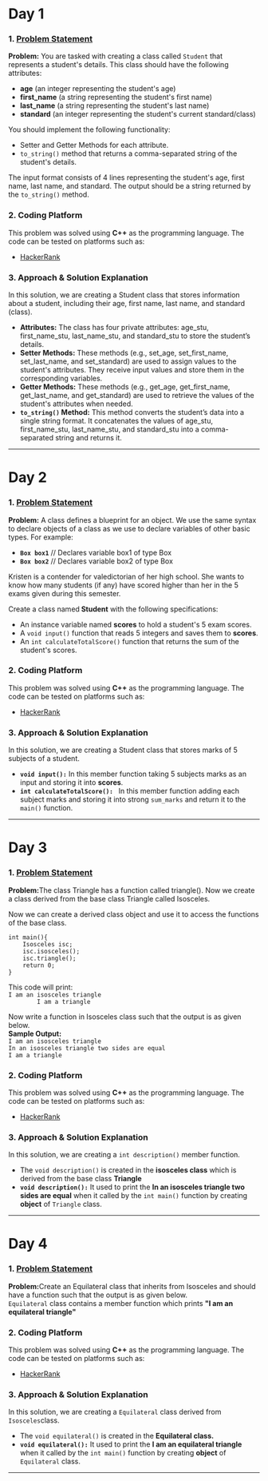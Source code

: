 <!DOCTYPE html>
<html lang="en">
<head>
    <meta charset="UTF-8">
    <meta name="viewport" content="width=device-width, initial-scale=1.0">
</head>
<body>
    <h1>Day 1</h1>
    <h3>1. <a href="https://www.hackerrank.com/challenges/c-tutorial-class/problem">Problem Statement</a></h3>
    <p>
        <strong>Problem:</strong> You are tasked with creating a class called <code>Student</code> that represents a student's details. 
        This class should have the following attributes:
    </p>
    <ul>
        <li><strong>age</strong> (an integer representing the student's age)</li>
        <li><strong>first_name</strong> (a string representing the student's first name)</li>
        <li><strong>last_name</strong> (a string representing the student's last name)</li>
        <li><strong>standard</strong> (an integer representing the student's current standard/class)</li>
    </ul>
    <p>You should implement the following functionality:</p>
    <ul>
        <li>Setter and Getter Methods for each attribute.</li>
        <li><code>to_string()</code> method that returns a comma-separated string of the student's details.</li>
    </ul>
    <p>
        The input format consists of 4 lines representing the student's age, first name, last name, and standard. The output should be a string returned by the <code>to_string()</code> method.
    </p>
    <h3>2. Coding Platform</h3>
    <p>
        This problem was solved using <strong>C++</strong> as the programming language. The code can be tested on platforms such as:
    </p>
    <ul>
        <li><a href="https://www.hackerrank.com/challenges/c-tutorial-class/problem">HackerRank</a></li>
    </ul>
    <h3>3. Approach & Solution Explanation</h3>
    <p>
      In this solution, we are creating a Student class that stores information about a student, including their age, first name, last name, and standard (class).
<ul>
<li><strong>Attributes:</strong>
The class has four private attributes: age_stu, first_name_stu, last_name_stu, and standard_stu to store the student’s details.</li>


<li><Strong>Setter Methods:</strong>
These methods (e.g., set_age, set_first_name, set_last_name, and set_standard) are used to assign values to the student's attributes. They receive input values and store them in the corresponding variables.</li>

<li><strong>Getter Methods:</strong>
These methods (e.g., get_age, get_first_name, get_last_name, and get_standard) are used to retrieve the values of the student's attributes when needed.</li>

<li><strong><code>to_string()</code> Method:</strong>
This method converts the student’s data into a single string format. It concatenates the values of age_stu, first_name_stu, last_name_stu, and standard_stu into a comma-separated string and returns it.</li>
</ul>
    </p>
    <hr>
<!--------------------------------------------------------------------------------------Day 1-------------------------------------------------------------------------------------->

<h1>Day 2</h1>
    <h3>1. <a href="https://www.hackerrank.com/challenges/classes-objects/problem">Problem Statement</a></h3>
    <p>
        <strong>Problem:</strong> A class defines a blueprint for an object. We use the same syntax to declare objects of a class as we use to declare variables of other basic types. For example:
    </p>
    <ul>
        <li><strong><code>Box box1</code></strong>       // Declares variable box1 of type Box</li>
        <li><strong><code>Box box2</code></strong>       // Declares variable box2 of type Box</li>
    </ul>
    <p>Kristen is a contender for valedictorian of her high school. She wants to know how many students (if any) have scored higher than her in the 5 exams given during this semester.</p>
    <p>Create a class named<strong> Student</strong> with the following specifications:</p>
    <ul>
        <li>An instance variable named <strong>scores</strong> to hold a student's 5 exam scores.</li>
        <li>A <code>void input()</code> function that reads 5 integers and saves them to <strong>scores</strong>.</li>
        <li>An <code>int calculateTotalScore()</code> function that returns the sum of the student's scores.</li>
    </ul>
    <h3>2. Coding Platform</h3>
    <p>
        This problem was solved using <strong>C++</strong> as the programming language. The code can be tested on platforms such as:
    </p>
    <ul>
        <li><a href="https://www.hackerrank.com/challenges/classes-objects/problem">HackerRank</a></li>
    </ul>
    <h3>3. Approach & Solution Explanation</h3>
    <p>
      In this solution, we are creating a Student class that stores marks of 5 subjects of a student.
<ul>
<li><strong><code>void input():</code></strong>
In this member function taking 5 subjects marks as an input and storing it into <strong>scores</strong>.</li>

<li><Strong><code>int calculateTotalScore(): </code></strong>
In this member function adding each subject marks and storing it into strong <code>sum_marks</code> and return it to the <code>main()</code> function.</li>

</ul>
    </p>
    <hr>
<!-----------------------------------------------------------------------------------Day 2---------------------------------------------------------------------------------------->
<h1>Day 3</h1>
     <h3>1. <a href="https://www.hackerrank.com/challenges/inheritance-introduction/problem">Problem Statement</a></h3>
    <p>
        <strong>Problem:</strong>The class Triangle has a function called triangle(). Now we create a class derived from the base class Triangle called Isosceles.
    </p>
    <p>Now we can create a derived class object and use it to access the functions of the base class.</p>
    <code>int main(){
    Isosceles isc;
    isc.isosceles();
    isc.triangle();
    return 0;
}</code>
    <p>This code will print:<br>
    <code>I am an isosceles triangle
        I am a triangle</code></p>
        <p>Now write a function in Isosceles class such that the output is as given below.
<br><strong>Sample Output: </strong>
<code>
I am an isosceles triangle
In an isosceles triangle two sides are equal
I am a triangle</code></p>
    <h3>2. Coding Platform</h3>
    <p>
        This problem was solved using <strong>C++</strong> as the programming language. The code can be tested on platforms such as:
    </p>
    <ul>
        <li><a href="https://www.hackerrank.com/challenges/inheritance-introduction/problem">HackerRank</a></li>
    </ul>
    <h3>3. Approach & Solution Explanation</h3>
    <p>
      In this solution, we are creating a <code>int description()</code> member function.
<ul>
    <li>The <code>void description()</code> is created in the <strong>isosceles class</strong> which is derived from the base class <strong>Triangle</strong>
<li><strong><code>void description():</code></strong>
It used to print the <strong>In an isosceles triangle two sides are equal</strong> when it called by the <code>int main()</code> function by creating <strong>object</strong> of <code>Triangle</code> class.</li>
    
</ul>
    </p>
    <hr>
<!----------------------------------------------------------------------------Day 3--------------------------------------------------------------------------------------------->
<h1>Day 4</h1>
    <h3>1. <a href="https://www.hackerrank.com/challenges/multi-level-inheritance-cpp/problem">Problem Statement</a></h3>
    <p>
        <strong>Problem:</strong>Create an Equilateral class that inherits from Isosceles and should have a function such that the output is as given below.<br>
            <code>Equilateral</code> class contains a member function which prints <strong>"I am an equilateral triangle"</strong>
        </p>
    <h3>2. Coding Platform</h3>
    <p>
        This problem was solved using <strong>C++</strong> as the programming language. The code can be tested on platforms such as:
    </p>
    <ul>
        <li><a href="https://www.hackerrank.com/challenges/multi-level-inheritance-cpp/problem">HackerRank</a></li>
    </ul>
    <h3>3. Approach & Solution Explanation</h3>
    <p>
      In this solution, we are creating a <code>Equilateral</code> class derived from <code>Isosceles</code>class.
<ul>
    <li>The <code>void equilateral()</code> is created in the <strong>Equilateral class.</strong></li>
<li><strong><code>void equilateral():</code></strong>
It used to print the <strong>I am an equilateral triangle</strong> when it called by the <code>int main()</code> function by creating <strong>object</strong> of <code>Equilateral</code> class.</li>
    
</ul>
    </p>
    <hr>
<!-------------------------------------------------------------------------------Day 4------------------------------------------------------------------------------------->
</body>
</html>
